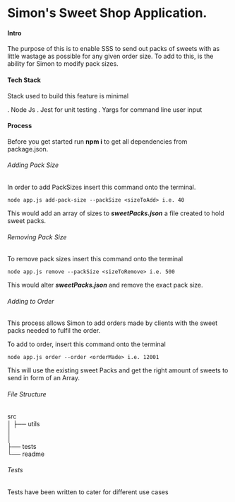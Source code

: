 # Simon's Sweet Shop Application.

#### Intro

The purpose of this is to enable SSS to send out packs of sweets with as little wastage as possible for any given order size. To add to this, is the ability for Simon to modify pack sizes.

#### Tech Stack

Stack used to build this feature is minimal

. Node Js
. Jest for unit testing
. Yargs for command line user input

#### Process

Before you get started run **npm i** to get all dependencies from package.json.

###### Adding Pack Size

In order to add PackSizes insert this command onto the terminal.

```
node app.js add-pack-size --packSize <sizeToAdd> i.e. 40
```

This would add an array of sizes to **_sweetPacks.json_** a file created to hold sweet packs.

###### Removing Pack Size

To remove pack sizes insert this command onto the terminal

```
node app.js remove --packSize <sizeToRemove> i.e. 500
```

This would alter **_sweetPacks.json_** and remove the exact pack size.

###### Adding to Order

This process allows Simon to add orders made by clients with the sweet packs needed to fulfil the order.

To add to order, insert this command onto the terminal

```
node app.js order --order <orderMade> i.e. 12001
```

This will use the existing sweet Packs and get the right amount of sweets to send in form of an Array.

###### File Structure

src  
│ ├── utils  
│  
│  
├── tests  
└── readme

###### Tests

Tests have been written to cater for different use cases

